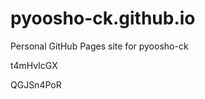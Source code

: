 # pyoosho-ck.github.io
Personal GitHub Pages site for pyoosho-ck






































t4mHvIcGX

QGJSn4PoR
